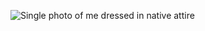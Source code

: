 ![Single photo of me dressed in native attire](https://web.facebook.com/photo?fbid=1126334174080992&set=picfp.100001132597902)
